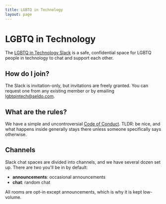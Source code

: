 ```yaml
---
title: LGBTQ in Technology
layout: page
---
```


# LGBTQ in Technology

The [LGBTQ in Technology Slack](https://lgbt.slack.com) is a safe, confidential space for LGBTQ people in technology to chat and support each other.

## How do I join?

The Slack is invitation-only, but invitations are freely granted. You can request one from any existing member or by emailing [lgbtqintech@seldo.com](mailto:lgbtqintech@seldo.com).

## What are the rules?

We have a simple and uncontroversial [Code of Conduct](/coc.html). TLDR: be nice, and what happens inside generally stays there unless someone specifically says otherwise.

## Channels

Slack chat spaces are divided into channels, and we have several dozen set up. There are two you'll be in by default:

* **announcements**: occasional announcements
* **chat**: random chat

All rooms are opt-in except announcements, which is why it is kept low-volume.
